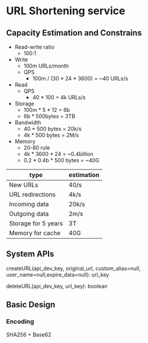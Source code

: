 # URL Shortening service

## Capacity Estimation and Constrains

- Read-write ratio​
  - 100:1
- Write
  - 100m URLs/month
  - QPS
    - 100m / (30 * 24 * 3600) = ~40 URLs/s
- Read
  - QPS
    - 40 * 100 = 4k URLs/s
- Storage
  - 100m * 5 * 12 = 6b
  - 6b * 500bytes = 3TB
- Bandwidth
  - 40 * 500 bytes = 20k/s
  - 4k * 500 bytes = 2M/s
- Memory
  - 20-80 rule
  - 4k * 3600 * 24 = ~0.4billion
  - 0.2 * 0.4b * 500 bytes = ~40G

| type                | estimation |
| ------------------- | ---------- |
| New URLs            | 40/s       |
| URL redirections    | 4k/s       |
| Incoming data       | 20k/s      |
| Outgoing data       | 2m/s       |
| Storage for 5 years | 3T         |
| Memory for cache    | 40G        |

## System APIs

createURL(api_dev_key, original_url, custom_alias=null, user_name=null,expire_data=null): url_key

deleteURL(api_dev_key, url_key): boolean

## Basic Design

### Encoding

SHA256 + Base62

